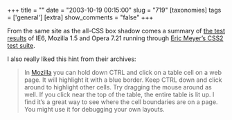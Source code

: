 +++
title = ""
date = "2003-10-19 00:15:00"
slug = "719"
[taxonomies]
tags = ['general']
[extra]
show_comments = "false"
+++

From the same site as the all-CSS box shadow comes a summary of [the test results](http://www.designdetector.com/articles/CSS2TestSuiteFailures.php) of IE6, Mozilla 1.5 and Opera 7.21 running through [Eric Meyer’s CSS2 test suite](http://www.meyerweb.com/eric/css/tests/css2/).

I also really liked this hint from their archives:

> In [Mozilla](http://www.mozilla.org) you can hold down CTRL and click on a table cell on a web page. It will highlight it with a blue border. Keep CTRL down and click around to highlight other cells. Try dragging the mouse around as well. If you click near the top of the table, the entire table is lit up. I find it’s a great way to see where the cell boundaries are on a page. You might use it for debugging your own layouts.
